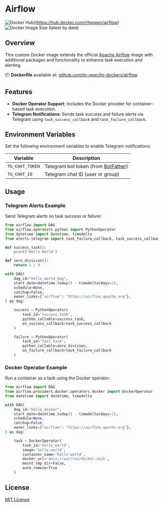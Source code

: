 # Airflow
![Docker Hub](https://img.shields.io/badge/%20-DockerHub-blue?logo=docker&style=plastic)](https://hub.docker.com/r/tpopen/airflow)
![Docker Image Size (latest by date)](https://img.shields.io/docker/image-size/tpopen/airflow?sort=date&style=plastic)

## Overview

This custom Docker image extends the official [Apache Airflow](https://airflow.apache.org/) image with additional packages and functionality to enhance task execution and alerting.  

📦 **Dockerfile** available at: [github.com/tp-open/tp-dockers/airflow](https://github.com/tp-open/tp-dockers/tree/master/airflow)

## Features

- **Docker Operator Support**: Includes the Docker provider for container-based task execution.
- **Telegram Notifications**: Sends task success and failure alerts via Telegram using `task_success_callback` and `task_failure_callback`.

## Environment Variables

Set the following environment variables to enable Telegram notifications:

| Variable         | Description                                                  |
|------------------|--------------------------------------------------------------|
| `TG_CHAT_TOKEN`  | Telegram bot token (from [BotFather](https://t.me/BotFather)) |
| `TG_CHAT_ID`     | Telegram chat ID (user or group)                             |

## Usage

### Telegram Alerts Example

Send Telegram alerts on task success or failure:

```python
from airflow import DAG
from airflow.operators.python import PythonOperator
from datetime import datetime, timedelta
from alerts.telegram import task_failure_callback, task_success_callback

def success_task():
    print("Hello World")

def zero_division():
    return 1 / 0

with DAG(
    dag_id="hello_world_dag",
    start_date=datetime.today() - timedelta(days=1),
    schedule=None,
    catchup=False,
    owner_links={"airflow": "https://airflow.apache.org"},
) as dag:

    success = PythonOperator(
        task_id="success_task",
        python_callable=success_task,
        on_success_callback=task_success_callback
    )

    failure = PythonOperator(
        task_id="fail_task",
        python_callable=zero_division,
        on_failure_callback=task_failure_callback
    )
```

### Docker Operator Example

Run a container as a task using the Docker operator:

```python
from airflow import DAG
from airflow.providers.docker.operators.docker import DockerOperator
from datetime import datetime, timedelta

with DAG(
    dag_id="hello_docker",
    start_date=datetime.today() - timedelta(days=1),
    schedule=None,
    catchup=False,
    owner_links={"airflow": "https://airflow.apache.org"},
) as dag:

    task = DockerOperator(
        task_id='hello_world',
        image='hello-world',
        container_name='hello-world',
        docker_url='unix://var/run/docker.sock',
        mount_tmp_dir=False,
        auto_remove=True
    )
```

## License
[MIT License](https://github.com/tp-open/tp-dockers/blob/master/LICENSE)